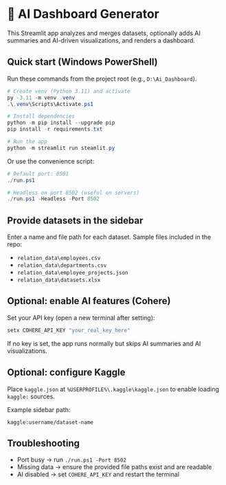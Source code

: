 # 🚀 AI Dashboard Generator

This Streamlit app analyzes and merges datasets, optionally adds AI summaries and AI-driven visualizations, and renders a dashboard.

## Quick start (Windows PowerShell)

Run these commands from the project root (e.g., `D:\Ai_Dashboard`).

```powershell
# Create venv (Python 3.11) and activate
py -3.11 -m venv .venv
.\.venv\Scripts\Activate.ps1

# Install dependencies
python -m pip install --upgrade pip
pip install -r requirements.txt

# Run the app
python -m streamlit run steamlit.py
```

Or use the convenience script:

```powershell
# Default port: 8501
./run.ps1

# Headless on port 8502 (useful on servers)
./run.ps1 -Headless -Port 8502
```

## Provide datasets in the sidebar

Enter a name and file path for each dataset. Sample files included in the repo:

- `relation_data\employees.csv`
- `relation_data\departments.csv`
- `relation_data\employee_projects.json`
- `relation_data\datasets.xlsx`

## Optional: enable AI features (Cohere)

Set your API key (open a new terminal after setting):

```powershell
setx COHERE_API_KEY "your_real_key_here"
```

If no key is set, the app runs normally but skips AI summaries and AI visualizations.

## Optional: configure Kaggle

Place `kaggle.json` at `%USERPROFILE%\.kaggle\kaggle.json` to enable loading `kaggle:` sources.

Example sidebar path:

```
kaggle:username/dataset-name
```

## Troubleshooting

- Port busy → run `./run.ps1 -Port 8502`
- Missing data → ensure the provided file paths exist and are readable
- AI disabled → set `COHERE_API_KEY` and restart the terminal


